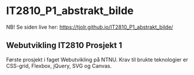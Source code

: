 # IT2810_P1_abstrakt_bilde

NB! Se siden live her: https://tjolr.github.io/IT2810_P1_abstrakt_bilde/

## Webutvikling IT2810 Prosjekt 1

Første prosjekt i faget Webutvikling på NTNU. Krav til brukte teknologier er CSS-grid, Flexbox, jQuery, SVG og Canvas.

